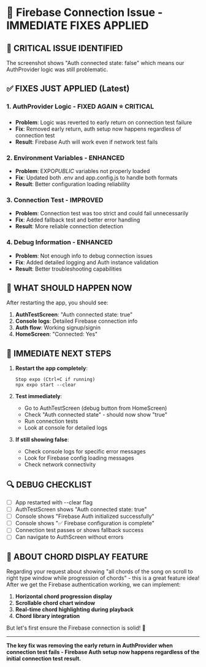 # 🔧 Firebase Connection Issue - IMMEDIATE FIXES APPLIED

## 🚨 CRITICAL ISSUE IDENTIFIED

The screenshot shows "Auth connected state: false" which means our AuthProvider logic was still problematic.

## ✅ FIXES JUST APPLIED (Latest)

### 1. **AuthProvider Logic - FIXED AGAIN** ⭐ CRITICAL

- **Problem**: Logic was reverted to early return on connection test failure
- **Fix**: Removed early return, auth setup now happens regardless of connection test
- **Result**: Firebase Auth will work even if network test fails

### 2. **Environment Variables - ENHANCED**

- **Problem**: EXPO*PUBLIC* variables not properly loaded
- **Fix**: Updated both .env and app.config.js to handle both formats
- **Result**: Better configuration loading reliability

### 3. **Connection Test - IMPROVED**

- **Problem**: Connection test was too strict and could fail unnecessarily
- **Fix**: Added fallback test and better error handling
- **Result**: More reliable connection detection

### 4. **Debug Information - ENHANCED**

- **Problem**: Not enough info to debug connection issues
- **Fix**: Added detailed logging and Auth instance validation
- **Result**: Better troubleshooting capabilities

## 🎯 WHAT SHOULD HAPPEN NOW

After restarting the app, you should see:

1. **AuthTestScreen**: "Auth connected state: true"
2. **Console logs**: Detailed Firebase connection info
3. **Auth flow**: Working signup/signin
4. **HomeScreen**: "Connected: Yes"

## 🚀 IMMEDIATE NEXT STEPS

1. **Restart the app completely**:

   ```
   Stop expo (Ctrl+C if running)
   npx expo start --clear
   ```

2. **Test immediately**:

   - Go to AuthTestScreen (debug button from HomeScreen)
   - Check "Auth connected state" - should now show "true"
   - Run connection tests
   - Look at console for detailed logs

3. **If still showing false**:
   - Check console logs for specific error messages
   - Look for Firebase config loading messages
   - Check network connectivity

## 🔍 DEBUG CHECKLIST

- [ ] App restarted with --clear flag
- [ ] AuthTestScreen shows "Auth connected state: true"
- [ ] Console shows "Firebase Auth initialized successfully"
- [ ] Console shows "✅ Firebase configuration is complete"
- [ ] Connection test passes or shows fallback success
- [ ] Can navigate to AuthScreen without errors

## 📱 ABOUT CHORD DISPLAY FEATURE

Regarding your request about showing "all chords of the song on scroll to right type window while progression of chords" - this is a great feature idea! After we get the Firebase authentication working, we can implement:

1. **Horizontal chord progression display**
2. **Scrollable chord chart window**
3. **Real-time chord highlighting during playback**
4. **Chord library integration**

But let's first ensure the Firebase connection is solid! 🎸

---

**The key fix was removing the early return in AuthProvider when connection test fails - Firebase Auth setup now happens regardless of the initial connection test result.**
